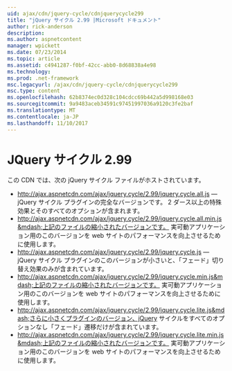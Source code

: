 ```yaml
---
uid: ajax/cdn/jquery-cycle/cdnjquerycycle299
title: "jQuery サイクル 2.99 |Microsoft ドキュメント"
author: rick-anderson
description: 
ms.author: aspnetcontent
manager: wpickett
ms.date: 07/23/2014
ms.topic: article
ms.assetid: c4941287-f0bf-42cc-abb0-8d68838a4e98
ms.technology: 
ms.prod: .net-framework
msc.legacyurl: /ajax/cdn/jquery-cycle/cdnjquerycycle299
msc.type: content
ms.openlocfilehash: 62b8374ec0d328c104cdcc69b442a5d998168e03
ms.sourcegitcommit: 9a9483aceb34591c97451997036a9120c3fe2baf
ms.translationtype: MT
ms.contentlocale: ja-JP
ms.lasthandoff: 11/10/2017
---
```

<a name="jquery-cycle-299"></a>JQuery サイクル 2.99
====================
この CDN では、次の jQuery サイクル ファイルがホストされています。

- http://ajax.aspnetcdn.com/ajax/jquery.cycle/2.99/jquery.cycle.all.js &mdash; jQuery サイクル プラグインの完全なバージョンです。 2 ダース以上の特殊効果とそのすべてのオプションが含まれます。
- http://ajax.aspnetcdn.com/ajax/jquery.cycle/2.99/jquery.cycle.all.min.js&mdash;上記のファイルの縮小されたバージョンです。 実可動アプリケーション用のこのバージョンを web サイトのパフォーマンスを向上させるために使用します。
- http://ajax.aspnetcdn.com/ajax/jquery.cycle/2.99/jquery.cycle.js &mdash; jQuery サイクル プラグインのこのバージョンが小さいと、「フェード」切り替え効果のみが含まれています。
- http://ajax.aspnetcdn.com/ajax/jquery.cycle/2.99/jquery.cycle.min.js&mdash;上記のファイルの縮小されたバージョンです。 実可動アプリケーション用のこのバージョンを web サイトのパフォーマンスを向上させるために使用します。
- http://ajax.aspnetcdn.com/ajax/jquery.cycle/2.99/jquery.cycle.lite.js&mdash;さらに小さくプラグインのバージョン、jQuery サイクルをすべてのオプションなし「フェード」遷移だけが含まれています。
- http://ajax.aspnetcdn.com/ajax/jquery.cycle/2.99/jquery.cycle.lite.min.js&mdash;上記のファイルの縮小されたバージョンです。 実可動アプリケーション用のこのバージョンを web サイトのパフォーマンスを向上させるために使用します。
